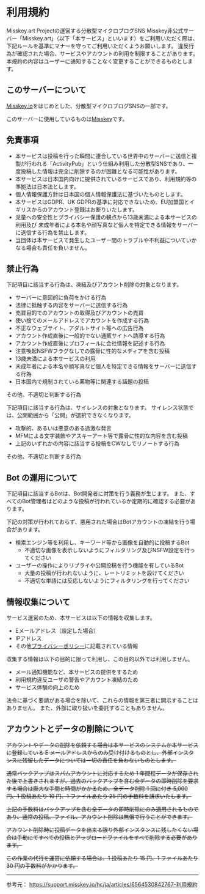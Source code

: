 # 利用規約

Misskey.art Projectの運営する分散型マイクロブログSNS Misskey非公式サーバー「Misskey.art」（以下「本サービス」といいます）をご利用いただく際は、下記ルールを基準にマナーを守ってご利用いただくようお願いします。
違反行為が確認された場合、サービスやアカウントの利用を制限することがあります。
本規約の内容はユーザーに通知することなく変更することができるものとします。

## このサーバーについて

[Misskey.io](https://misskey.io)をはじめとした、分散型マイクロブログSNSの一部です。

このサーバーに使用しているものは[Misskey](https://misskey-hub.net/)です。

## 免責事項

- 本サービスは投稿を行った瞬間に連合している世界中のサーバーに送信と複製が行われる「ActivityPub」という仕組み利用した分散型SNSであり、一度投稿した情報は完全に削除するのが困難となる可能性があります。
- 本サービスは日本国内向けに提供されているサービスであり、利用規約等の準拠法は日本法とします。
- 個人情報保護方針は日本国の個人情報保護法に基づいたものとします。
- 本サービスはGDPR、UK GDPRの基準に対応できないため、EU加盟国とイギリスからのアカウント登録はお断りいたします。
- 児童への安全性とプライバシー保護の観点から13歳未満による本サービスの利用及び
  未成年者による本名や顔写真など個人を特定できる情報をサーバーに送信する行為を禁止します。
- 当団体は本サービスで発生したユーザー間のトラブルや不利益についていかなる場合も責任を負いません。

## 禁止行為

下記項目に該当する行為は、凍結及びアカウント削除の対象となります。

- サーバーに意図的に負荷をかける行為
- 法律に抵触する内容をサーバーに送信する行為
- 売買目的でのアカウントの取得及びアカウントの売買
- 使い捨てのメールアドレスでアカウントを作成する行為
- 不正なウェブサイト、アダルトサイト等への広告行為
- アカウント作成直後に一般的でない通販サイトへ誘導する行為
- アカウント作成直後にプロフィールに会社情報を記述する行為
- 注意喚起NSFWフラグなしでの露骨に性的なメディアを含む投稿
- 13歳未満による本サービスの利用
- 未成年者による本名や顔写真など個人を特定できる情報をサーバーに送信する行為
- 日本国内で規制されている薬物等に関連する話題の投稿

その他、不適切と判断する行為

下記項目に該当する行為は、サイレンスの対象となります。
サイレンス状態では、公開範囲から「公開」が選択できなくなります。

- 攻撃的、あるいは悪意のある過激な発言
- MFMによる文字装飾やアスキーアート等で露骨に性的な内容を含む投稿
- 上記のいずれかの内容に該当する投稿をCWなしでリノートする行為

その他、不適切と判断する行為

## Bot の運用について

下記項目に該当するBotは、Bot開発者に対策を行う義務が生じます。
また、すべてのBot管理者はどのような投稿が行われているか定期的に確認する必要があります。

下記の対策が行われておらず、悪用された場合はBotアカウントの凍結を行う場合があります。

- 検索エンジン等を利用し、キーワード等から画像を自動的に投稿するBot
  - 不適切な画像を表示しないようにフィルタリング及びNSFW設定を行ってください
- ユーザーの操作によりリプライや公開投稿を行う機能を有しているBot
  - 大量の投稿が行われないように、レートリミットを設けてください
  - 不適切な単語には反応しないようにフィルタリングを行ってください

## 情報収集について

サービス運営のため、本サービスは以下の情報を収集します。

- Eメールアドレス（設定した場合）
- IPアドレス
- その他[プライバシーポリシー](./privacy_policy.md)に記載されている情報

収集する情報は以下の目的に限って利用し、この目的以外では利用しません。

- メール通知機能など、本サービスの提供をするため
- 利用規約違反ユーザの警告やアカウント凍結のため
- サービス体験の向上のため

法令に基づく要請がある場合を除いて、これらの情報を第三者に開示することはありません。
また、外部に取り扱いを委託することもありません。

## アカウントとデータの削除について

~~アカウントやデータの削除を依頼する場合は本サービスのシステムか本サービスに登録している E メールアドレスからのみ受け付けるものとし、外部インスタンスに残留したデータについては一切の責任を負わないものとします。~~

~~通常バックアップはスパムアカウントに対応するため 1 年間程データが保存された後で上書きされますが、過去のバックアップを含む全データの即時削除を要求する場合は膨大な手間と時間がかかるため、全データ削除 1 回に付き 5,000 円、1 投稿あたり 10 円、1 ファイルあたり 25 円の手数料を請求いたします。~~

~~上記の手数料はバックアップを含む全データの即時削除にのみ適用されるものであり、通常の投稿、ファイル、アカウント削除は無償で行うことができます。~~

~~アカウント削除時に投稿データを出来る限り外部インスタンスに残したくない場合は手動にてすべての投稿とアップロードファイルをすべて削除する必要があります。~~

~~この作業の代行を運営に依頼する場合は、1 投稿あたり 15 円、1 ファイルあたり 30 円の手数料がかかります。~~

---

参考元： <https://support.misskey.io/hc/ja/articles/6564530842767-利用規約>

